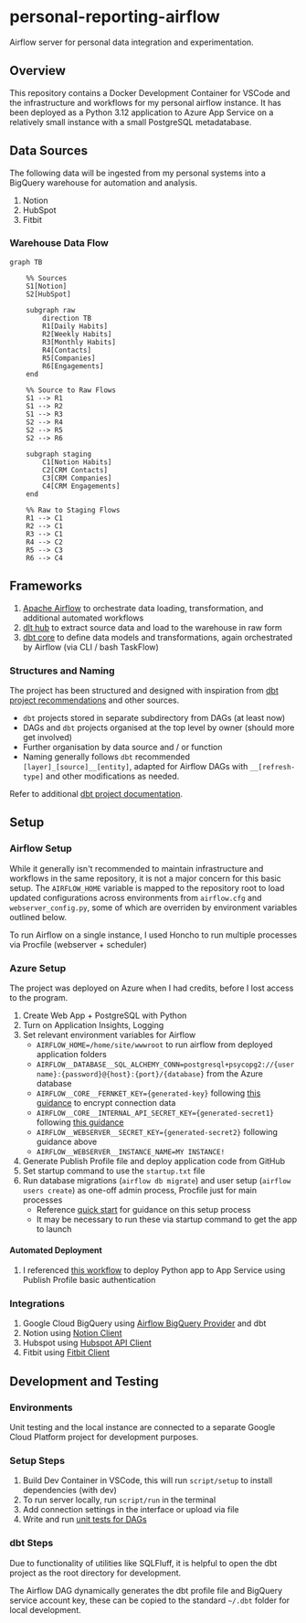# personal-reporting-airflow

Airflow server for personal data integration and experimentation.

## Overview

This repository contains a Docker Development Container for VSCode and the infrastructure and workflows for my personal airflow instance. It has been deployed as a Python 3.12 application to Azure App Service on a relatively small instance with a small PostgreSQL metadatabase.

## Data Sources

The following data will be ingested from my personal systems into a BigQuery warehouse for automation and analysis.

1. Notion
2. HubSpot
3. Fitbit

### Warehouse Data Flow

```mermaid
graph TB

    %% Sources
    S1[Notion]
    S2[HubSpot]

    subgraph raw
        direction TB
        R1[Daily Habits]
        R2[Weekly Habits]
        R3[Monthly Habits]
        R4[Contacts]
        R5[Companies]
        R6[Engagements]
    end

    %% Source to Raw Flows
    S1 --> R1
    S1 --> R2
    S1 --> R3
    S2 --> R4
    S2 --> R5
    S2 --> R6

    subgraph staging
        C1[Notion Habits]
        C2[CRM Contacts]
        C3[CRM Companies]
        C4[CRM Engagements]
    end

    %% Raw to Staging Flows
    R1 --> C1
    R2 --> C1
    R3 --> C1
    R4 --> C2
    R5 --> C3
    R6 --> C4
```

## Frameworks

1. [Apache Airflow](https://airflow.apache.org/) to orchestrate data loading, transformation, and additional automated workflows
2. [dlt hub](https://dlthub.com/docs/intro) to extract source data and load to the warehouse in raw form
3. [dbt core](https://docs.getdbt.com/) to define data models and transformations, again orchestrated by Airflow (via CLI / bash TaskFlow)

### Structures and Naming

The project has been structured and designed with inspiration from [dbt project recommendations](https://docs.getdbt.com/best-practices/how-we-structure/1-guide-overview) and other sources.

- `dbt` projects stored in separate subdirectory from DAGs (at least now)
- DAGs and `dbt` projects organised at the top level by owner (should more get involved)
- Further organisation by data source and / or function
- Naming generally follows `dbt` recommended `[layer]_[source]__[entity]`, adapted for Airflow DAGs with `__[refresh-type]` and other modifications as needed. 

Refer to additional [dbt project documentation](/dbt/michael/README.md).

## Setup

### Airflow Setup

While it generally isn't recommended to maintain infrastructure and workflows in the same repository, it is not a major concern for this basic setup. The `AIRFLOW_HOME` variable is mapped to the repository root to load updated configurations across environments from `airflow.cfg` and `webserver_config.py`, some of which are overriden by environment variables outlined below.

To run Airflow on a single instance, I used Honcho to run multiple processes via Procfile (webserver + scheduler)

### Azure Setup

The project was deployed on Azure when I had credits, before I lost access to the program.

1. Create Web App + PostgreSQL with Python
2. Turn on Application Insights, Logging
3. Set relevant environment variables for Airflow
    - `AIRFLOW_HOME=/home/site/wwwroot` to run airflow from deployed application folders
    - `AIRFLOW__DATABASE__SQL_ALCHEMY_CONN=postgresql+psycopg2://{username}:{password}@{host}:{port}/{database}` from the Azure database
    - `AIRFLOW__CORE__FERNKET_KEY={generated-key}` following [this guidance](https://airflow.apache.org/docs/apache-airflow/1.10.8/howto/secure-connections.html) to encrypt connection data
    - `AIRFLOW__CORE__INTERNAL_API_SECRET_KEY={generated-secret1}` following [this guidance](https://flask.palletsprojects.com/en/stable/config/#SECRET_KEY)
    - `AIRFLOW__WEBSERVER__SECRET_KEY={generated-secret2}` following guidance above
    - `AIRFLOW__WEBSERVER__INSTANCE_NAME=MY INSTANCE!`
4. Generate Publish Profile file and deploy application code from GitHub
5. Set startup command to use the `startup.txt` file
6. Run database migrations (`airflow db migrate`) and user setup (`airflow users create`) as one-off admin process, Procfile just for main processes
    - Reference [quick start](https://airflow.apache.org/docs/apache-airflow/stable/start.html) for guidance on this setup process
    - It may be necessary to run these via startup command to get the app to launch

#### Automated Deployment

1. I referenced [this workflow](https://learn.microsoft.com/en-us/azure/app-service/deploy-github-actions?tabs=applevel%2Cpython%2Cpythonn) to deploy Python app to App Service using Publish Profile basic authentication

### Integrations

1. Google Cloud BigQuery using [Airflow BigQuery Provider](https://airflow.apache.org/docs/apache-airflow-providers-google/stable/operators/cloud/bigquery.html#upsert-table) and dbt
2. Notion using [Notion Client](https://pypi.org/project/notion-client/)
3. Hubspot using [Hubspot API Client](https://pypi.org/project/hubspot-api-client/)
4. Fitbit using [Fitbit Client](https://pypi.org/project/fitbit/)

## Development and Testing

### Environments

Unit testing and the local instance are connected to a separate Google Cloud Platform project for development purposes.

### Setup Steps

1. Build Dev Container in VSCode, this will run `script/setup` to install dependencies (with dev)
2. To run server locally, run `script/run` in the terminal
3. Add connection settings in the interface or upload via file
4. Write and run [unit tests for DAGs](https://airflow.apache.org/docs/apache-airflow/stable/best-practices.html#unit-tests)

### dbt Steps

Due to functionality of utilities like SQLFluff, it is helpful to open the dbt project as the root directory for development.

The Airflow DAG dynamically generates the dbt profile file and BigQuery service account key, these can be copied to the standard `~/.dbt` folder for local development.
